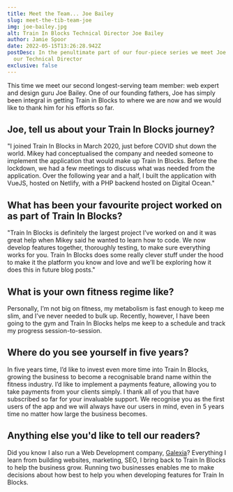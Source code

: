 ```yaml
---
title: Meet the Team... Joe Bailey
slug: meet-the-tib-team-joe
img: joe-bailey.jpg
alt: Train In Blocks Technical Director Joe Bailey
author: Jamie Spoor
date: 2022-05-15T13:26:28.942Z
postDesc: In the penultimate part of our four-piece series we meet Joe Bailey,
  our Technical Director
exclusive: false
---
```

This time we meet our second longest-serving team member: web expert and design guru Joe Bailey. One of our founding fathers, Joe has simply been integral in getting Train in Blocks to where we are now and we would like to thank him for his efforts so far.

## Joe, tell us about your Train In Blocks journey?

"I joined Train In Blocks in March 2020, just before COVID shut down the world. Mikey had conceptualised the company and needed someone to implement the application that would make up Train In Blocks. Before the lockdown, we had a few meetings to discuss what was needed from the application. Over the following year and a half, I built the application with VueJS, hosted on Netlify, with a PHP backend hosted on Digital Ocean."

## What has been your favourite project worked on as part of Train In Blocks?

"Train In Blocks is definitely the largest project I’ve worked on and it was great help when Mikey said he wanted to learn how to code. We now develop features together, thoroughly testing, to make sure everything works for you. Train In Blocks does some really clever stuff under the hood to make it the platform you know and love and we’ll be exploring how it does this in future blog posts."

## What is your own fitness regime like?

Personally, I’m not big on fitness, my metabolism is fast enough to keep me slim, and I’ve never needed to bulk up. Recently, however, I have been going to the gym and Train In Blocks helps me keep to a schedule and track my progress session-to-session.

## Where do you see yourself in five years?

In five years time, I’d like to invest even more time into Train In Blocks, growing the business to become a recognisable brand name within the fitness industry. I’d like to implement a payments feature, allowing you to take payments from your clients simply. I thank all of you that have subscribed so far for your invaluable support. We recognise you as the first users of the app and we will always have our users in mind, even in 5 years time no matter how large the business becomes.

## Anything else you'd like to tell our readers?

Did you know I also run a Web Development company, [Galexia](https://galexia.agency/ "https\://galexia.agency/")? Everything I learn from building websites, marketing, SEO, I bring back to Train In Blocks to help the business grow. Running two businesses enables me to make decisions about how best to help you when developing features for Train In Blocks.
